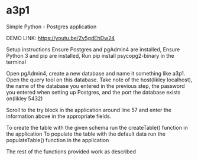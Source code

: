 # a3p1
Simple Python - Postgres application

DEMO LINK: https://youtu.be/Zv5gdEhDw24

Setup instructions
Ensure Postgres and pgAdmin4 are installed,
Ensure Python 3  and pip are installed,
Run pip install psycopg2-binary in the terminal

Open pgAdmin4, create a new database and name it something like a3p1. Open the query tool on this database.
Take note of the host(likley localhost), the name of the database you entered in the previous step, the password you entered when setting up Postgres, and the port the database exists on(likley 5432)

Scroll to the try block in the application around line 57 and enter the information above in the appropriate fields.

To create the table with the given schema run the createTable() function in the application
To populate the table with the default data run the populateTable() function in the application

The rest of the functions provided work as described
